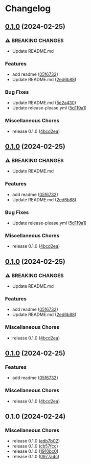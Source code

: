 # Changelog

## [0.1.0](https://github.com/yitengjun/release-please-demo/compare/v0.1.0...v0.1.0) (2024-02-25)


### ⚠ BREAKING CHANGES

* Update README.md

### Features

* add readme ([05f6732](https://github.com/yitengjun/release-please-demo/commit/05f6732713860a5613ef826512f44ff1895626af))
* Update README.md ([2ed6b88](https://github.com/yitengjun/release-please-demo/commit/2ed6b882fb386b2dfa50e5f5c17779346df0bbbe))


### Bug Fixes

* Update README.md ([5e2a430](https://github.com/yitengjun/release-please-demo/commit/5e2a4300cef7c8ade0e7605d31b74f066d5e26f0))
* Update release-please.yml ([5d119a1](https://github.com/yitengjun/release-please-demo/commit/5d119a1cbf00d761dfe27a70aee316dee1f2be41))


### Miscellaneous Chores

* release 0.1.0 ([4bcd2ea](https://github.com/yitengjun/release-please-demo/commit/4bcd2ea49a1ce27f7f0cf4fbb16cfcbbaed0276e))

## [0.1.0](https://github.com/yitengjun/release-please-demo/compare/v0.1.0...v0.1.0) (2024-02-25)


### ⚠ BREAKING CHANGES

* Update README.md

### Features

* add readme ([05f6732](https://github.com/yitengjun/release-please-demo/commit/05f6732713860a5613ef826512f44ff1895626af))
* Update README.md ([2ed6b88](https://github.com/yitengjun/release-please-demo/commit/2ed6b882fb386b2dfa50e5f5c17779346df0bbbe))


### Bug Fixes

* Update release-please.yml ([5d119a1](https://github.com/yitengjun/release-please-demo/commit/5d119a1cbf00d761dfe27a70aee316dee1f2be41))


### Miscellaneous Chores

* release 0.1.0 ([4bcd2ea](https://github.com/yitengjun/release-please-demo/commit/4bcd2ea49a1ce27f7f0cf4fbb16cfcbbaed0276e))

## [0.1.0](https://github.com/yitengjun/release-please-demo/compare/v0.1.0...v0.1.0) (2024-02-25)


### ⚠ BREAKING CHANGES

* Update README.md

### Features

* add readme ([05f6732](https://github.com/yitengjun/release-please-demo/commit/05f6732713860a5613ef826512f44ff1895626af))
* Update README.md ([2ed6b88](https://github.com/yitengjun/release-please-demo/commit/2ed6b882fb386b2dfa50e5f5c17779346df0bbbe))


### Miscellaneous Chores

* release 0.1.0 ([4bcd2ea](https://github.com/yitengjun/release-please-demo/commit/4bcd2ea49a1ce27f7f0cf4fbb16cfcbbaed0276e))

## [0.1.0](https://github.com/yitengjun/release-please-demo/compare/v0.1.0...v0.1.0) (2024-02-25)


### Features

* add readme ([05f6732](https://github.com/yitengjun/release-please-demo/commit/05f6732713860a5613ef826512f44ff1895626af))


### Miscellaneous Chores

* release 0.1.0 ([4bcd2ea](https://github.com/yitengjun/release-please-demo/commit/4bcd2ea49a1ce27f7f0cf4fbb16cfcbbaed0276e))

## 0.1.0 (2024-02-24)


### Miscellaneous Chores

* release 0.1.0 ([edb7b02](https://github.com/yitengjun/release-please-demo/commit/edb7b021c2c9f95ee0e331e1b2c26883575e66b1))
* release 0.1.0 ([cb57fcc](https://github.com/yitengjun/release-please-demo/commit/cb57fcc53084eaddc0be95fa7dfa4fd7a0ff8681))
* release 0.1.0 ([1910bc0](https://github.com/yitengjun/release-please-demo/commit/1910bc0df28f8c02e2b5a3b0bc2eb63681029fde))
* release 0.1.0 ([0977a4c](https://github.com/yitengjun/release-please-demo/commit/0977a4cb47cf0d36e046a3ae5fee7322416c083e))
